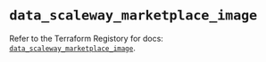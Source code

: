 # `data_scaleway_marketplace_image`

Refer to the Terraform Registory for docs: [`data_scaleway_marketplace_image`](https://registry.terraform.io/providers/scaleway/scaleway/2.18.0/docs/data-sources/marketplace_image).
